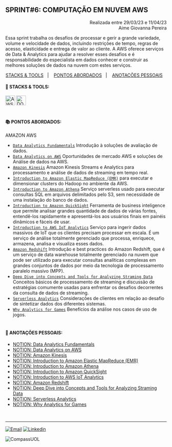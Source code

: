 ## SPRINT#6: COMPUTAÇÃO EM NUVEM AWS

<p align="right">
Realizada entre 29/03/23 e 11/04/23<br>
Aime Giovanna Pereira
</p>

Essa sprint trabalha os desafios de processar e gerir a grande variedade, volume e velocidade de dados, incluindo restrições de tempo, regras de acesso, elasticidade e entrega de valor ao cliente. A AWS oferece serviços de Data & Analytics para ajudar a resolver esses desafios e é responsabilidade do especialista em dados conhecer e construir as melhores soluções de dados na nuvem com estes serviços.


<!------------------------------------SUMMARY-->
<p align="center">
<a href="https://github.com/nataliasguimaraes/compassuol/blob/main/sprint_6/README.md#rocket-stacks--tools">STACKS & TOOLS</a>&nbsp;&nbsp;&nbsp;|&nbsp;&nbsp;&nbsp;
  <a href="https://github.com/nataliasguimaraes/compassuol/blob/main/sprint_6/README.md#-pontos-abordados">PONTOS ABORDADOS</a>&nbsp;&nbsp;&nbsp;|&nbsp;&nbsp;&nbsp;
  <a href="https://github.com/nataliasguimaraes/compassuol/blob/main/sprint_6/README.md#-anota%C3%A7%C3%B5es-pessoais">ANOTAÇÕES PESSOAIS</a>&nbsp;&nbsp;&nbsp;


 <!------------------------------------STACKS-->
#### :rocket: STACKS & TOOLS:
<p align="left">
  <a href="https://aws.amazon.com/pt/"><img  alt="AWS"  width="30" height="30" src="https://user-images.githubusercontent.com/104440384/226235895-9f4ff2ee-f73c-471a-8fdc-8cdb7e295295.png"><a/> 
  <a href="https://docs.docker.com/get-started/overview/"><img  alt="DOCKER"  width="30" height="30" src="https://user-images.githubusercontent.com/104440384/222456206-5a0ccd4f-28a4-41d2-aced-a62d8dc9a02a.png"><a/>
<br>

  #
<!------------------------------------PRODUCTION SKILLS-->

#### 📚 PONTOS ABORDADOS:


AMAZON AWS
 * [`Data Analytics Fundamentals`](https://explore.skillbuilder.aws/learn/course/internal/view/elearning/570/data-analytics-fundamentals-portuguese) Introdução à soluções de avaliação de dados.
 * [`Data Analytics on AWS`](https://explore.skillbuilder.aws/learn/course/internal/view/elearning/8278/aws-partner-data-analytics-on-aws-business-portuguese) Oportunidades de mercado AWS e soluções de Análise de dados na AWS.
 * [`Amazon Kinesis`](https://explore.skillbuilder.aws/learn/course/internal/view/elearning/157/introduction-to-amazon-kinesis-streams) Amazon Kinesis Streams e Analytics para processamento e análise de dados de streaming em tempo real.
 * [`Introduction to Amazon Elastic MapReduce (EMR)`](https://explore.skillbuilder.aws/learn/course/4653/play/45386/introduction-to-amazon-elastic-mapreduce-emr-portuguese) para executar e dimensionar clusters do Hadoop no ambiente da AWS.
 * [`Introduction to Amazon Athena`](https://explore.skillbuilder.aws/learn/course/5838/play/18980/introduction-to-amazon-athena-portuguese) Serviço serverless usado para executar consultas SQL em arquivos delimitados pelo S3, sem necessidade de uma instalação do banco de dados. 
 * [`Introduction to Amazon QuickSight`](https://explore.skillbuilder.aws/learn/course/1894/play/47713/introduction-to-amazon-quicksight-portuguese) Ferramenta de business inteligence que permite analisar grandes quantidade de dados de várias fontes, entendê-los rapidamente e apresentá-los aos usuários finais em painéis dinâmicos e fáceis de usar.
 * [`Introduction to AWS IoT Analytics`](https://explore.skillbuilder.aws/learn/course/153/play/465/introduction-to-aws-iot-analytics) Serviço para ingerir dados massivos de IoT que os clientes precisam processar em escala. É um serviço de análise totalmente gerenciado que processa, enriquece, armazena, analisa e visualiza esses dados.
 * [`Amazon Redshift`](https://explore.skillbuilder.aws/learn/course/13655/play/56967/getting-started-with-amazon-redshift) Introdução e best practices do Amazon Redshift, que é um serviço de data warehouse totalmente gerenciado na nuvem que pode ser utilizado para executar consultas analíticas complexas em grandes conjuntos de dados por meio da tecnologia de processamento paralelo massivo (MPP).
 * [`Deep Dive into Concepts and Tools for Analyzing Straming Data`](https://explore.skillbuilder.aws/learn/course/6449/play/20361/deep-dive-into-concepts-and-tools-for-analyzing-streaming-data-portuguese) Conceitos básicos de processamento de streaming e discussão de estratégias comumente usadas para enfrentar os desafios decorrentes da consulta de dados de streaming.
 * [`Serverless Analytics`](https://explore.skillbuilder.aws/learn/course/6256/Serverless%2520Analytics%2520%28Portuguese%29) Considerações de clientes em relação ao desafio de sintetizar dados dos diferentes sistemas.
 * [`Why Analytics for Games`](https://explore.skillbuilder.aws/learn/course/internal/view/elearning/5716/Why-Analytics-for-Games-Portuguese-) Benefícios da análise nos casos de uso de jogos. 

#
<!------------------------------------ANOTAÇÕES-->
#### 📝 ANOTAÇÕES PESSOAIS:

   * <a href="https://natycodes.notion.site/Data-Analytics-Fundamentals-209ed6403ce047e5ba7faca31a203a2c">NOTION: Data Analytics Fundamentals</a>
   * <a href="https://natycodes.notion.site/Data-Analytics-on-AWS-303cd65fb96a464e99e96f32cb36f6b0">NOTION: Data Analytics on AWS</a>
   * <a href="https://natycodes.notion.site/Amazon-Kinesis-d3cb2d0bf16847db8eed85822792f222">NOTION: Amazon Kinesis</a>
   * <a href="https://natycodes.notion.site/Introduction-to-Amazon-Elastic-MapReduce-EMR-cfe954d400c94f0481ce71e57db222ce">NOTION: Introduction to Amazon Elastic MapReduce (EMR)</a>
   * <a href="https://natycodes.notion.site/Introduction-to-Amazon-Athena-592ed10a22e74c069ce81c6a7079b51b">NOTION: Introduction to Amazon Athena</a>
   * <a href="https://natycodes.notion.site/Introduction-to-Amazon-QuickSight-68520f58f90447a19e5afa699f94adce">NOTION: Introduction to Amazon QuickSight</a>
   * <a href="https://natycodes.notion.site/Introduction-to-AWS-IoT-Analytics-32a4fe0be30c46ff86d72f90830e9caf">NOTION: Introduction to AWS IoT Analytics</a>
   * <a href="https://natycodes.notion.site/Amazon-Redshift-f95e5a868be845de82ee8300aaeb6724">NOTION: Amazon Redshift</a>
   * <a href="https://natycodes.notion.site/Deep-Dive-into-Concepts-and-Tools-for-Analyzing-Straming-Data-a996e3fbfd0445399ec639fbeeefe72a">NOTION: Deep Dive into Concepts and Tools for Analyzing Straming Data</a>
   * <a href="https://natycodes.notion.site/Serverless-Analytics-d722f79c3c974184b0e6c3d398afdef3b">NOTION: Serverless Analytics</a>
   * <a href="https://natycodes.notion.site/Why-Analytics-for-Games-0601fbf9b3de414187c3f8d0738e23e4">NOTION: Why Analytics for Games</a>
 <br>  
  
<hr>
   
[![Email](https://img.shields.io/badge/-Gmail-%23333?style=for-the-badge&logo=gmail&logoColor=white)](mailto:guimaraessnatalia@gmail.com)
[![Linkedin](https://img.shields.io/badge/-LinkedIn-%230077B5?style=for-the-badge&logo=linkedin&logoColor=white)](https://www.linkedin.com/in/natalia-guimar%C3%A3es-6a357721b)
   
![CompassUOL](https://user-images.githubusercontent.com/104440384/214567499-2dc24c5e-d882-4825-b953-f5a69a6be44e.jpg)
